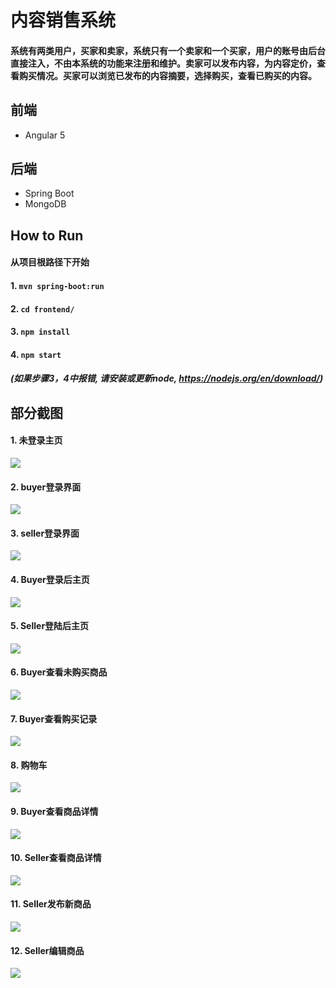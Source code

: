 # 内容销售系统

#### 系统有两类用户，买家和卖家，系统只有一个卖家和一个买家，用户的账号由后台直接注入，不由本系统的功能来注册和维护。卖家可以发布内容，为内容定价，查看购买情况。买家可以浏览已发布的内容摘要，选择购买，查看已购买的内容。

## 前端
+ Angular 5

## 后端
+ Spring Boot
+ MongoDB

## How to Run
#### 从项目根路径下开始
#### 1. `mvn spring-boot:run`
#### 2. `cd frontend/`
#### 3. `npm install`
#### 4. `npm start`
##### (如果步骤3，4中报错, 请安装或更新node, https://nodejs.org/en/download/)

## 部分截图
#### 1. 未登录主页
![](https://github.com/zyn1018/netease-homework/blob/master/ScreenShots/Homepage.png)

#### 2. buyer登录界面
![](https://github.com/zyn1018/netease-homework/blob/master/ScreenShots/buyer_login.png)

#### 3. seller登录界面
![](https://github.com/zyn1018/netease-homework/blob/master/ScreenShots/seller_login.png)

#### 4. Buyer登录后主页
![](https://github.com/zyn1018/netease-homework/blob/master/ScreenShots/buyerHome.png)

#### 5. Seller登陆后主页
![](https://github.com/zyn1018/netease-homework/blob/master/ScreenShots/sellerHome.png)

#### 6. Buyer查看未购买商品
![](https://github.com/zyn1018/netease-homework/blob/master/ScreenShots/buyerUnbought.png)

#### 7. Buyer查看购买记录
![](https://github.com/zyn1018/netease-homework/blob/master/ScreenShots/buyerHistory.png)

#### 8. 购物车
![](https://github.com/zyn1018/netease-homework/blob/master/ScreenShots/buyerCart.png)

#### 9. Buyer查看商品详情
![](https://github.com/zyn1018/netease-homework/blob/master/ScreenShots/buyerDetail.png)

#### 10. Seller查看商品详情
![](https://github.com/zyn1018/netease-homework/blob/master/ScreenShots/sellerDetail.png)

#### 11. Seller发布新商品
![](https://github.com/zyn1018/netease-homework/blob/master/ScreenShots/seller_publish.png)

#### 12. Seller编辑商品
![](https://github.com/zyn1018/netease-homework/blob/master/ScreenShots/seller_edit.png)
